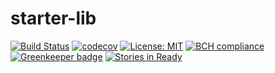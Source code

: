 # starter-lib

[![Build Status](https://travis-ci.org/atelljohannsmothers/starter-lib.svg?branch=master)](https://travis-ci.org/atelljohannsmothers/starter-lib)
[![codecov](https://codecov.io/gh/atelljohannsmothers/starter-lib/branch/master/graph/badge.svg)](https://codecov.io/gh/atelljohannsmothers/starter-lib)
[![License: MIT](https://img.shields.io/github/license/atelljohannsmothers/starter-lib.svg)](https://opensource.org/licenses/MIT)
[![BCH compliance](https://bettercodehub.com/edge/badge/atelljohannsmothers/starter-lib?branch=master)](https://bettercodehub.com/)
[![Greenkeeper badge](https://badges.greenkeeper.io/atelljohannsmothers/starter-lib.svg)](https://greenkeeper.io/)
[![Stories in Ready](https://badge.waffle.io/atelljohannsmothers/starter-lib.png?label=ready&title=Ready)](https://waffle.io/atelljohannsmothers/starter-lib?utm_source=badge)
